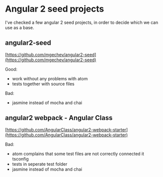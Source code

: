 # Angular 2 seed projects

I've checked a few angular 2 seed projects, in order to decide which we can use as a base. 

## angular2-seed

[https://github.com/mgechev/angular2-seed](https://github.com/mgechev/angular2-seed)

Good:

* work without any problems with atom
* tests together with source files

Bad:

* jasmine instead of mocha and chai

## angular2 webpack - Angular Class

[https://github.com/AngularClass/angular2-webpack-starter](https://github.com/AngularClass/angular2-webpack-starter)

Bad:
* atom complains that some test files are not correctly connected it tsconfig
* tests in seperate test folder
* jasmine instead of mocha and chai


